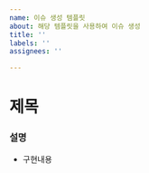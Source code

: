 ```yaml
---
name: 이슈 생성 템플릿
about: 해당 템플릿을 사용하여 이슈 생성
title: ''
labels: ''
assignees: ''

---
```


# 제목
### 설명

- 구현내용
